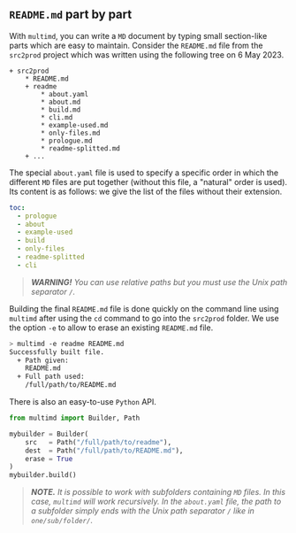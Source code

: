`README.md` part by part
------------------------

With `multimd`, you can write a `MD` document by typing small section-like parts which are easy to maintain. Consider the `README.md` file from the `src2prod` project which was written using the following tree on 6 May 2023.

~~~
+ src2prod
    * README.md
    + readme
        * about.yaml
        * about.md
        * build.md
        * cli.md
        * example-used.md
        * only-files.md
        * prologue.md
        * readme-splitted.md
    + ...
~~~


The special `about.yaml` file is used to specify a specific order in which the different `MD` files are put together (without this file, a "natural" order is used). Its content is as follows: we give the list of the files without their extension.

~~~yaml
toc:
  - prologue
  - about
  - example-used
  - build
  - only-files
  - readme-splitted
  - cli
~~~


> ***WARNING!*** *You can use relative paths but you must use the Unix path separator `/`.*


Building the final `README.md` file is done quickly on the command line using `multimd` after using the `cd` command to go into the `src2prod` folder. We use the option `-e` to allow to erase an existing `README.md` file.

~~~bash
> multimd -e readme README.md
Successfully built file.
  + Path given:
    README.md
  + Full path used:
    /full/path/to/README.md
~~~


There is also an easy-to-use `Python` API.

~~~python
from multimd import Builder, Path

mybuilder = Builder(
    src   = Path("/full/path/to/readme"),
    dest  = Path("/full/path/to/README.md"),
    erase = True
)
mybuilder.build()
~~~


> ***NOTE.*** *It is possible to work with subfolders containing `MD` files. In this case, `multimd` will work recursively. In the `about.yaml` file, the path to a subfolder simply ends with the Unix path separator `/` like in `one/sub/folder/`.*
